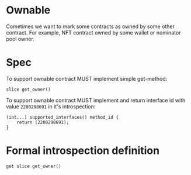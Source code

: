 # Ownable

Cometimes we want to mark some contracts as owned by some other contract. For example, NFT contract owned by some wallet or nominator pool owner.

# Spec

To support ownable contract MUST implement simple get-method:

```
slice get_owner()
```

To support ownable contract MUST implement and return interface id with value `2200298691` in it's introspection:

```
(int...) supported_interfaces() method_id {
    return (2200298691);
}
```

# Formal introspection definition

```
get slice get_owner()
```